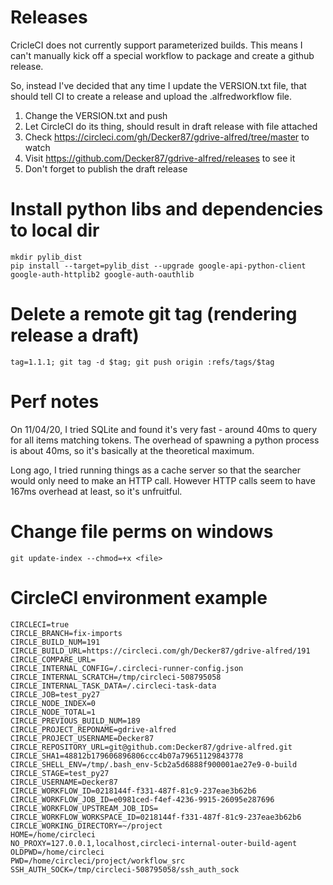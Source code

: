 # Releases

CricleCI does not currently support parameterized builds. This means I can't manually kick off a special workflow to package and create a github release.

So, instead I've decided that any time I update the VERSION.txt file, that should tell CI to create a release and upload the .alfredworkflow file.

1. Change the VERSION.txt and push
1. Let CircleCI do its thing, should result in draft release with file attached
  1. Check https://circleci.com/gh/Decker87/gdrive-alfred/tree/master to watch
1. Visit https://github.com/Decker87/gdrive-alfred/releases to see it
1. Don't forget to publish the draft release

# Install python libs and dependencies to local dir

```
mkdir pylib_dist
pip install --target=pylib_dist --upgrade google-api-python-client google-auth-httplib2 google-auth-oauthlib
```

# Delete a remote git tag (rendering release a draft)

```
tag=1.1.1; git tag -d $tag; git push origin :refs/tags/$tag
```

# Perf notes

On 11/04/20, I tried SQLite and found it's very fast - around 40ms to query for all items matching tokens. The overhead of spawning a python process is about 40ms, so it's basically at the theoretical maximum.

Long ago, I tried running things as a cache server so that the searcher would only need to make an HTTP call. However HTTP calls seem to have 167ms overhead at least, so it's unfruitful.

# Change file perms on windows

```
git update-index --chmod=+x <file>
```

# CircleCI environment example

```
CIRCLECI=true
CIRCLE_BRANCH=fix-imports
CIRCLE_BUILD_NUM=191
CIRCLE_BUILD_URL=https://circleci.com/gh/Decker87/gdrive-alfred/191
CIRCLE_COMPARE_URL=
CIRCLE_INTERNAL_CONFIG=/.circleci-runner-config.json
CIRCLE_INTERNAL_SCRATCH=/tmp/circleci-508795058
CIRCLE_INTERNAL_TASK_DATA=/.circleci-task-data
CIRCLE_JOB=test_py27
CIRCLE_NODE_INDEX=0
CIRCLE_NODE_TOTAL=1
CIRCLE_PREVIOUS_BUILD_NUM=189
CIRCLE_PROJECT_REPONAME=gdrive-alfred
CIRCLE_PROJECT_USERNAME=Decker87
CIRCLE_REPOSITORY_URL=git@github.com:Decker87/gdrive-alfred.git
CIRCLE_SHA1=48812b179606896806ccc4b07a79651129843778
CIRCLE_SHELL_ENV=/tmp/.bash_env-5cb2a5d6888f900001ae27e9-0-build
CIRCLE_STAGE=test_py27
CIRCLE_USERNAME=Decker87
CIRCLE_WORKFLOW_ID=0218144f-f331-487f-81c9-237eae3b62b6
CIRCLE_WORKFLOW_JOB_ID=e0981ced-f4ef-4236-9915-26095e287696
CIRCLE_WORKFLOW_UPSTREAM_JOB_IDS=
CIRCLE_WORKFLOW_WORKSPACE_ID=0218144f-f331-487f-81c9-237eae3b62b6
CIRCLE_WORKING_DIRECTORY=~/project
HOME=/home/circleci
NO_PROXY=127.0.0.1,localhost,circleci-internal-outer-build-agent
OLDPWD=/home/circleci
PWD=/home/circleci/project/workflow_src
SSH_AUTH_SOCK=/tmp/circleci-508795058/ssh_auth_sock
```
